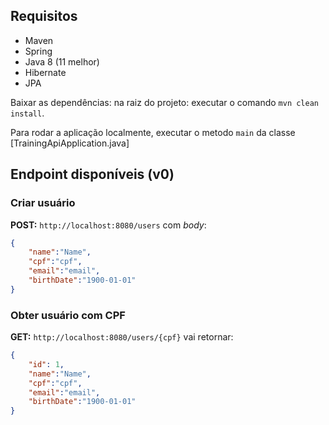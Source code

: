 ## Requisitos

- Maven
- Spring
- Java 8 (11 melhor)
- Hibernate
- JPA

Baixar as dependências: na raiz do projeto: executar o comando `mvn clean install`.

Para rodar a aplicação localmente, executar o metodo `main` da classe [TrainingApiApplication.java]

## Endpoint disponíveis (v0)

### Criar usuário

**POST:** `http://localhost:8080/users` com *body*:

```json
{
    "name":"Name",
    "cpf":"cpf",
    "email":"email",
    "birthDate":"1900-01-01"
}
```

### Obter usuário com CPF

**GET:** `http://localhost:8080/users/{cpf}` vai retornar:

```json
{
    "id": 1,
    "name":"Name",
    "cpf":"cpf",
    "email":"email",
    "birthDate":"1900-01-01"
}
```